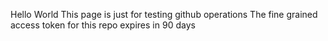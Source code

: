 Hello World
This page is just for testing github operations
The fine grained access token for this repo expires in 90 days
